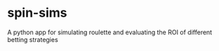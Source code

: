# spin-sims
A python app for simulating roulette and evaluating the ROI of different betting strategies
